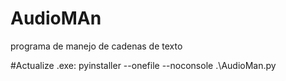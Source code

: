 # AudioMAn
programa de manejo de cadenas de texto

#Actualize .exe:
pyinstaller --onefile --noconsole .\AudioMan.py